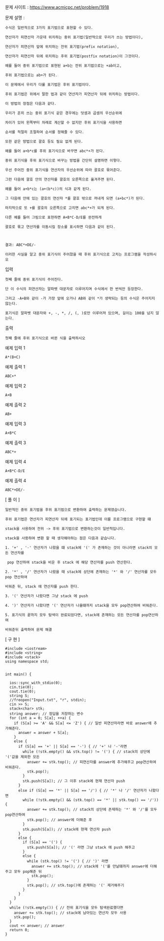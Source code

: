 문제 사이트 : https://www.acmicpc.net/problem/1918

문제 설명 :

    수식은 일반적으로 3가지 표기법으로 표현할 수 있다. 
    
    연산자가 피연산자 가운데 위치하는 중위 표기법(일반적으로 우리가 쓰는 방법이다), 
    
    연산자가 피연산자 앞에 위치하는 전위 표기법(prefix notation),
    
    연산자가 피연산자 뒤에 위치하는 후위 표기법(postfix notation)이 그것이다. 
    
    예를 들어 중위 표기법으로 표현된 a+b는 전위 표기법으로는 +ab이고, 
    
    후위 표기법으로는 ab+가 된다.

    이 문제에서 우리가 다룰 표기법은 후위 표기법이다. 
    
    후위 표기법은 위에서 말한 법과 같이 연산자가 피연산자 뒤에 위치하는 방법이다. 
    
    이 방법의 장점은 다음과 같다. 
    
    우리가 흔히 쓰는 중위 표기식 같은 경우에는 덧셈과 곱셈의 우선순위에 
    
    차이가 있어 왼쪽부터 차례로 계산할 수 없지만 후위 표기식을 사용하면 
    
    순서를 적절히 조절하여 순서를 정해줄 수 있다. 
    
    또한 같은 방법으로 괄호 등도 필요 없게 된다. 
    
    예를 들어 a+b*c를 후위 표기식으로 바꾸면 abc*+가 된다.

    중위 표기식을 후위 표기식으로 바꾸는 방법을 간단히 설명하면 이렇다.
    
    우선 주어진 중위 표기식을 연산자의 우선순위에 따라 괄호로 묶어준다. 
    
    그런 다음에 괄호 안의 연산자를 괄호의 오른쪽으로 옮겨주면 된다.

    예를 들어 a+b*c는 (a+(b*c))의 식과 같게 된다. 
    
    그 다음에 안에 있는 괄호의 연산자 *를 괄호 밖으로 꺼내게 되면 (a+bc*)가 된다.
    
    마지막으로 또 +를 괄호의 오른쪽으로 고치면 abc*+가 되게 된다.

    다른 예를 들어 그림으로 표현하면 A+B*C-D/E를 완전하게
    
    괄호로 묶고 연산자를 이동시킬 장소를 표시하면 다음과 같이 된다.



    결과: ABC*+DE/-

    이러한 사실을 알고 중위 표기식이 주어졌을 때 후위 표기식으로 고치는 프로그램을 작성하시오

입력

    첫째 줄에 중위 표기식이 주어진다. 
    
    단 이 수식의 피연산자는 알파벳 대문자로 이루어지며 수식에서 한 번씩만 등장한다.
    
    그리고 -A+B와 같이 -가 가장 앞에 오거나 AB와 같이 *가 생략되는 등의 수식은 주어지지 않는다.
    
    표기식은 알파벳 대문자와 +, -, *, /, (, )로만 이루어져 있으며, 길이는 100을 넘지 않는다. 

출력

    첫째 줄에 후위 표기식으로 바뀐 식을 출력하시오

예제 입력 1 

    A*(B+C)

예제 출력 1 

    ABC+*

예제 입력 2 

    A+B

예제 출력 2 

    AB+

예제 입력 3 

    A+B*C

예제 출력 3 

    ABC*+

예제 입력 4 
  
    A+B*C-D/E

예제 출력 4 

    ABC*+DE/-


[ 풀 이 ]

    일반적인 중위 표기법을 후위 표기법으로 변환하여 출력하는 문제였습니다.
    
    후위 표기법은 연산자가 피연산자 뒤에 표기되는 표기법인데 이를 프로그램으로 구현할 떄
    
    stack을 사용하여 전위 -> 후위 표기법으로 변환하는것이 일반적입니다.
    
    stack을 사용하여 변환 할 때 생각해야하는 점은 다음과 같습니다.
    
    1. '+' , '-' 연산자가 나왔을 떄 stack에 '(' 가 존재하는 것이 아니라면 stack의 모든 연산자를
    
     pop 연산하여 stack을 비운 후 stack 에 해당 연산자를 push 연산한다.
     
    2. '*' , '/' 연산자가 나왔을 때 stack에 상단에 존재하는 '*' 와 '/' 연산자를 모두 pop 연산하여
    
    비워준 뒤, stack 에 연산자를 push 한다.
    
    3. '(' 연산자가 나왔다면 그냥 stack 에 push
    
    4. ')' 연산자가 나왔다면 '(' 연산자가 나올떄까지 stack을 모두 pop연산하여 비워준다.
    
    5. 표기식의 끝까지 모두 탐색이 완료되었다면, stack에 존재하는 모든 연산자를 pop연산하여
    
    비워준뒤 출력하여 문제 해결
    
[ 구 현 ]

    #include <iostream>
    #include <string>
    #include <stack>
    using namespace std;


    int main() {

      ios::sync_with_stdio(0);
      cin.tie(0);
      cout.tie(0);
      string S;
      //freopen("Input.txt", "r", stdin);
      cin >> S;
      stack<char> stk;
      string answer; // 정답을 저장하는 변수
      for (int a = 0; S[a]; ++a) {
        if (S[a] >= 'A' && S[a] <= 'Z') { // 일반 피연산자라면 바로 answer에 추가해준다.
          answer = answer + S[a];
        }
        else {
          if (S[a] == '+' || S[a] == '-') { // '+' 나 '-'라면 
            while (!stk.empty() && stk.top() != '(') { // stack의 상단에 '('값을 제외한 모든
              answer += stk.top(); // 피연산자를 answer에 추가해주고 pop연산하여 비워준다.
              stk.pop();
            }
            stk.push(S[a]); // 그 이후 stack에 현재 연산자 push
          }
          else if (S[a] == '*' || S[a] == '/') { // '*' 나 '/' 연산자가 나왔다면
            while (!stk.empty() && (stk.top() == '*' || stk.top() == '/')) {
              answer += stk.top(); // stack의 상단에 존재하는 '*' 와 '/'를 모두 pop연산하여
              stk.pop(); // answer에 더해준 후
            }
            stk.push(S[a]); // stack에 현재 연산자 push
          }
          else {
            if (S[a] == '(') {
              stk.push(S[a]); // '(' 라면 그냥 stack 에 push 해주고
            }
            else {
              while (stk.top() != '(') { // ')' 라면
                answer += stk.top(); // stack에 '('를 만날떄까지 answer에 더해주고 모두 pop해준 뒤
                stk.pop();
              }
              stk.pop(); // stk.top()에 존재하는 '(' 제거해주기
            }
          }
        }
      }
      while (!stk.empty()) { // 전위 표기식을 모두 탐색완료했다면
        answer += stk.top(); // stack에 남아있는 연산자 모두 사용
        stk.pop();
      }
      cout << answer; // answer 
      return 0;
    }

    
    

